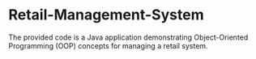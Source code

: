 # Retail-Management-System
The provided code is a Java application demonstrating Object-Oriented Programming (OOP) concepts for managing a retail system.
